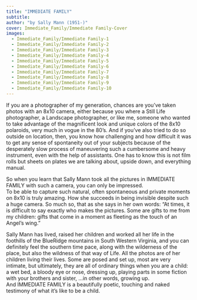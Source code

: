 ```yaml
---
title: "IMMEDIATE FAMILY"
subtitle:
author: "by Sally Mann (1951-)"
cover: Immediate_Family/Immediate Family-Cover
images:
  - Immediate_Family/Immediate Family-1
  - Immediate_Family/Immediate Family-2
  - Immediate_Family/Immediate Family-3
  - Immediate_Family/Immediate Family-4
  - Immediate_Family/Immediate Family-5
  - Immediate_Family/Immediate Family-6
  - Immediate_Family/Immediate Family-7
  - Immediate_Family/Immediate Family-8
  - Immediate_Family/Immediate Family-9
  - Immediate_Family/Immediate Family-10
---
```

If you are a photographer of my generation, chances are you’ve taken photos with an 8x10 camera, either because you where a Still Life photographer, a Landscape photographer, or like me, someone who wanted to take advantage of the magnificent look and unique colors of the 8x10 polaroids, very much in vogue in the 80’s.  And if you’ve also tried to do so outside on location, then, you know how challenging and how difficult it was to get any sense of spontaneity out of your subjects because of the desperately slow process of maneuvering such a cumbersome and heavy instrument, even with the help of assistants. One has to know this is not film rolls but sheets on plates we are talking about, upside down, and everything manual.

So when you learn that Sally Mann took all the pictures in IMMEDIATE FAMILY with such a camera, you can only be impressed.  
To be able to capture such natural, often spontaneous and private moments on 8x10 is truly amazing. How she succeeds in being invisible despite such a huge camera.  So much so, that as she says in her own words: “At times, it is difficult to say exactly who makes the pictures. Some are gifts to me from my children: gifts that come in a moment as fleeting as the touch of an Angel’s wing.”

Sally Mann has lived, raised her children and worked all her life in the foothills of the BlueRidge mountains in South Western Virginia, and you can definitely feel the southern time pace, along with the wilderness of the place, but also the wildness of that way of Life. 
All the photos are of her children living their lives.  Some are posed and set up, most are very intimate, but ultimately, they are all of ordinary things when you are a child: a wet bed, a bloody eye or nose, dressing up, playing parts in some fiction with your brothers and sister, …in other words, growing up.  
And IMMEDIATE FAMILY is a beautifully poetic, touching and naked testimony of what it’s like to be a child. 
